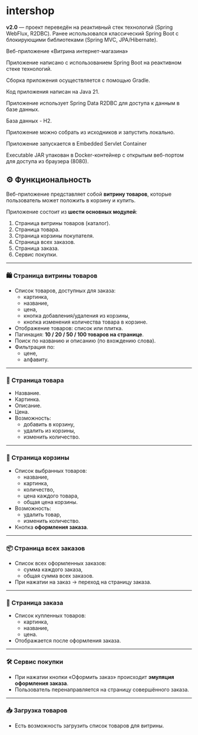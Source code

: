 # intershop

**v2.0** — проект переведён на реактивный стек технологий (Spring WebFlux, R2DBC). 
Ранее использовался классический Spring Boot с блокирующими библиотеками (Spring MVC, JPA/Hibernate).

Веб-приложение «Витрина интернет-магазина»

Приложение написано с использованием Spring Boot на реактивном стеке технологий.

Сборка приложения осуществляется с помощью Gradle.

Код приложения написан на Java 21.

Приложение использует Spring Data R2DBC для доступа к данным в базе данных.

База данных - H2.

Приложение можно собрать из исходников и запустить локально.

Приложение запускается в Embedded Servlet Container

Executable JAR упакован в Docker-контейнер с открытым веб-портом для доступа из браузера (8080).

## ⚙️ Функциональность

Веб-приложение представляет собой **витрину товаров**, которые пользователь может положить в корзину и купить.

Приложение состоит из **шести основных модулей**:
1. Страница витрины товаров (каталог).
2. Страница товара.
3. Страница корзины покупателя.
4. Страница всех заказов.
5. Страница заказа.
6. Сервис покупки.

---

### 🛍 Страница витрины товаров
- Список товаров, доступных для заказа:
    - картинка,
    - название,
    - цена,
    - кнопка добавления/удаления из корзины,
    - кнопка изменения количества товара в корзине.
- Отображение товаров: список или плитка.
- Пагинация: **10 / 20 / 50 / 100 товаров на странице**.
- Поиск по названию и описанию (по вхождению слова).
- Фильтрация по:
    - цене,
    - алфавиту.

---

### 📄 Страница товара
- Название.
- Картинка.
- Описание.
- Цена.
- Возможность:
    - добавить в корзину,
    - удалить из корзины,
    - изменить количество.

---

### 🛒 Страница корзины
- Список выбранных товаров:
    - название,
    - картинка,
    - количество,
    - цена каждого товара,
    - общая цена корзины.
- Возможность:
    - удалить товар,
    - изменить количество.
- Кнопка **оформления заказа**.

---

### 📦 Страница всех заказов
- Список всех оформленных заказов:
    - сумма каждого заказа,
    - общая сумма всех заказов.
- При нажатии на заказ → переход на страницу заказа.

---

### 📑 Страница заказа
- Список купленных товаров:
    - картинка,
    - название,
    - цена.
- Отображается после оформления заказа.

---

### 🛠 Сервис покупки
- При нажатии кнопки «Оформить заказ» происходит **эмуляция оформления заказа**.
- Пользователь перенаправляется на страницу совершённого заказа.

---

### 📥 Загрузка товаров
- Есть возможность загрузить список товаров для витрины.  

